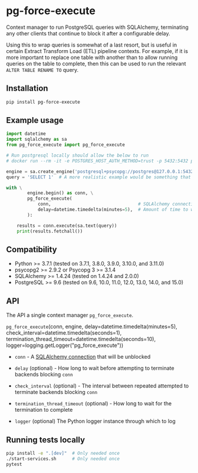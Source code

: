 # pg-force-execute

Context manager to run PostgreSQL queries with SQLAlchemy, terminating any other clients that continue to block it after a configurable delay.

Using this to wrap queries is somewhat of a last resort, but is useful in certain Extract Transform Load (ETL) pipeline contexts. For example, if it is more important to replace one table with another than to allow running queries on the table to complete, then this can be used to run the relevant `ALTER TABLE RENAME TO` query.


## Installation

```bash
pip install pg-force-execute
```


## Example usage

```python
import datetime
import sqlalchemy as sa
from pg_force_execute import pg_force_execute

# Run postgresql locally should allow the below to run
# docker run --rm -it -e POSTGRES_HOST_AUTH_METHOD=trust -p 5432:5432 postgres

engine = sa.create_engine('postgresql+psycopg://postgres@127.0.0.1:5432/')
query = 'SELECT 1'  # A more realistic example would be something that needs an exclusive lock on a table

with \
        engine.begin() as conn, \
        pg_force_execute(
            conn,                                 # SQLAlchemy connection to run the query
            delay=datetime.timedelta(minutes=5),  # Amount of time to wait before cancelling queries
        ):

    results = conn.execute(sa.text(query))
    print(results.fetchall())
```


## Compatibility

- Python >= 3.7.1 (tested on 3.7.1, 3.8.0, 3.9.0, 3.10.0, and 3.11.0)
- psycopg2 >= 2.9.2 or Psycopg 3 >= 3.1.4
- SQLAlchemy >= 1.4.24 (tested on 1.4.24 and 2.0.0)
- PostgreSQL >= 9.6 (tested on 9.6, 10.0, 11.0, 12.0, 13.0, 14.0, and 15.0)


## API

The API a single context manager `pg_force_execute`.

`pg_force_execute`(conn, engine, delay=datetime.timedelta(minutes=5), check_interval=datetime.timedelta(seconds=1), termination_thread_timeout=datetime.timedelta(seconds=10), logger=logging.getLogger("pg_force_execute"))

- `conn` - A [SQLAlchemy connection](https://docs.sqlalchemy.org/en/20/core/connections.html#sqlalchemy.engine.Connection) that will be unblocked

- `delay` (optional) - How long to wait before attempting to terminate backends blocking `conn`

- `check_interval` (optional) - The interval between repeated attempted to terminate backends blocking `conn`

- `termination_thread_timeout` (optional) - How long to wait for the termination to complete

- `logger` (optional) The Python logger instance through which to log


## Running tests locally

```bash
pip install -e ".[dev]"  # Only needed once
./start-services.sh      # Only needed once
pytest
```
